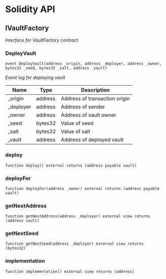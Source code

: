 # Solidity API

## IVaultFactory

_Interface for VaultFactory contract_

### DeployVault

```solidity
event DeployVault(address _origin, address _deployer, address _owner, bytes32 _seed, bytes32 _salt, address _vault)
```

_Event log for deploying vault_

| Name | Type | Description |
| ---- | ---- | ----------- |
| _origin | address | Address of transaction origin |
| _deployer | address | Address of sender |
| _owner | address | Address of vault owner |
| _seed | bytes32 | Value of seed |
| _salt | bytes32 | Value of salt |
| _vault | address | Address of deployed vault |

### deploy

```solidity
function deploy() external returns (address payable vault)
```

### deployFor

```solidity
function deployFor(address _owner) external returns (address payable vault)
```

### getNextAddress

```solidity
function getNextAddress(address _deployer) external view returns (address vault)
```

### getNextSeed

```solidity
function getNextSeed(address _deployer) external view returns (bytes32)
```

### implementation

```solidity
function implementation() external view returns (address)
```

